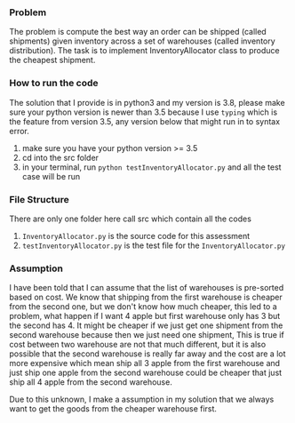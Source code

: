 
### Problem

The problem is compute the best way an order can be shipped (called shipments) given inventory across a set of warehouses (called inventory distribution). 
The task is to implement InventoryAllocator class to produce the cheapest shipment.


### How to run the code
The solution that I provide is in python3 and my version is 3.8, please make sure your python version is newer than 3.5 because I use `typing` which is 
the feature from version 3.5, any version below that might run in to syntax error.

1. make sure you have your python version >= 3.5
2. cd into the src folder
3. in your terminal, run `python testInventoryAllocator.py` and all the test case will be run


### File Structure 
There are only one folder here call src which contain all the codes
1. `InventoryAllocator.py` is the source code for this assessment
2. `testInventoryAllocator.py` is the test file for the `InventoryAllocator.py`


### Assumption
I have been told that I can assume that the list of warehouses is pre-sorted based on cost.
We know that shipping from the first warehouse is cheaper from the second one, but we don't know how much cheaper,
this led to a problem, what happen if I want 4 apple but first warehouse only has 3 but the second has 4.
It might be cheaper if we just get one shipment from the second warehouse because then we just need one shipment,
This is true if cost between two warehouse are not that much different, but it is also possible that the second warehouse 
is really far away and the cost are a lot more expensive which mean ship all 3 apple from the first warehouse and just 
ship one apple from the second warehouse could be cheaper that just ship all 4 apple from the second warehouse.

Due to this unknown, I make a assumption in my solution that we always want to get the goods from the cheaper warehouse first.
